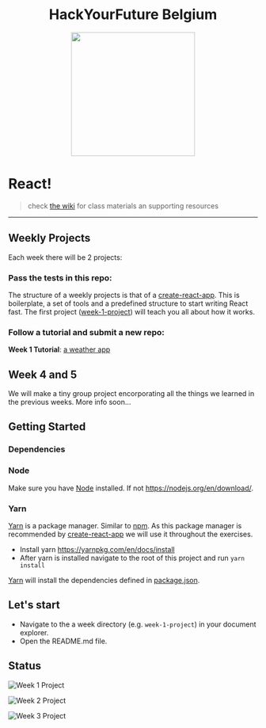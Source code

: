 <h1 align="center">HackYourFuture Belgium</h1>

<div align="center">
  <a href="https://hackyourfuture.be" target="_blank">
    <img src="https://user-images.githubusercontent.com/18554853/63941625-4c7c3d00-ca6c-11e9-9a76-8d5e3632fe70.jpg" width="250" height="250"/>
  </a>
</div>

# React!

> check [the wiki](https://github.com/hackyourfuturebelgium/react/wiki) for class materials an supporting resources

---

## Weekly Projects

Each week there will be 2 projects: 

### Pass the tests in this repo:

The structure of a weekly projects is that of a [create-react-app](https://create-react-app.dev/). This is boilerplate, a set of tools and a predefined structure to start writing React fast.
The first project ([week-1-project](./week-1-project)) will teach you all about how it works.

### Follow a tutorial and submit a new repo:

__Week 1 Tutorial__: [a weather app]( https://www.youtube.com/watch?v=204C9yNeOYI)


## Week 4 and 5

We will make a tiny group project encorporating all the things we learned in the previous weeks.
More info soon...

## Getting Started

### Dependencies

### Node

Make sure you have [Node](https://nodejs.org/en/) installed.
If not https://nodejs.org/en/download/.

### Yarn

[Yarn](https://yarnpkg.com/lang/en/) is a package manager. 
Similar to [npm](https://www.npmjs.com/). As this package manager is recommended by [create-react-app](https://create-react-app.dev/) we will use it throughout the exercises.

- Install yarn https://yarnpkg.com/en/docs/install
- After yarn is installed navigate to the root of this project and run `yarn install`

[Yarn](https://yarnpkg.com/lang/en/) will install the dependencies defined in [package.json](./package.json).

## Let's start

- Navigate to the a week directory (e.g. `week-1-project`) in your document explorer.
- Open the README.md file.

## Status

![Week 1 Project](https://github.com/HackYourFutureBelgium/React/workflows/week-1-project/badge.svg)

![Week 2 Project](https://github.com/HackYourFutureBelgium/React/workflows/week-2-project/badge.svg)

![Week 3 Project](https://github.com/HackYourFutureBelgium/React/workflows/week-3-project/badge.svg) 
